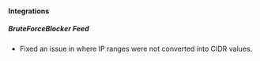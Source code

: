 
#### Integrations

##### BruteForceBlocker Feed

- Fixed an issue in where IP ranges were not converted into CIDR values.
